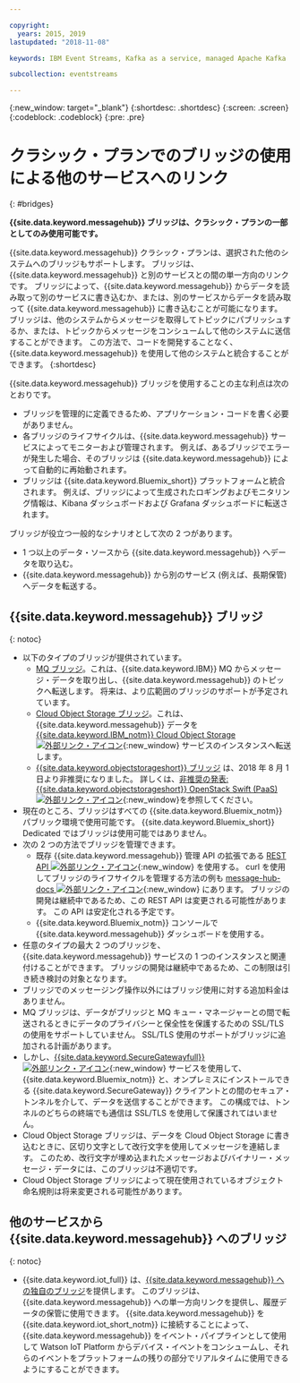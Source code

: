 ```yaml
---

copyright:
  years: 2015, 2019
lastupdated: "2018-11-08"

keywords: IBM Event Streams, Kafka as a service, managed Apache Kafka

subcollection: eventstreams

---
```


{:new_window: target="_blank"}
{:shortdesc: .shortdesc}
{:screen: .screen}
{:codeblock: .codeblock}
{:pre: .pre}

# クラシック・プランでのブリッジの使用による他のサービスへのリンク 
{: #bridges}

**{{site.data.keyword.messagehub}} ブリッジは、クラシック・プランの一部としてのみ使用可能です。**
<br/>

{{site.data.keyword.messagehub}} クラシック・プランは、選択された他のシステムへのブリッジもサポートします。 ブリッジは、{{site.data.keyword.messagehub}} と別のサービスとの間の単一方向のリンクです。 ブリッジによって、{{site.data.keyword.messagehub}} からデータを読み取って別のサービスに書き込むか、または、別のサービスからデータを読み取って {{site.data.keyword.messagehub}} に書き込むことが可能になります。 ブリッジは、他のシステムからメッセージを取得してトピックにパブリッシュするか、または、トピックからメッセージをコンシュームして他のシステムに送信することができます。 この方法で、コードを開発することなく、{{site.data.keyword.messagehub}} を使用して他のシステムと統合することができます。
{:shortdesc}

{{site.data.keyword.messagehub}} ブリッジを使用することの主な利点は次のとおりです。  

* ブリッジを管理的に定義できるため、アプリケーション・コードを書く必要がありません。
* 各ブリッジのライフサイクルは、{{site.data.keyword.messagehub}} サービスによってモニターおよび管理されます。 例えば、あるブリッジでエラーが発生した場合、そのブリッジは {{site.data.keyword.messagehub}} によって自動的に再始動されます。
* ブリッジは {{site.data.keyword.Bluemix_short}} プラットフォームと統合されます。 例えば、ブリッジによって生成されたロギングおよびモニタリング情報は、Kibana ダッシュボードおよび Grafana ダッシュボードに転送されます。

ブリッジが役立つ一般的なシナリオとして次の 2 つがあります。

* 1 つ以上のデータ・ソースから {{site.data.keyword.messagehub}} へデータを取り込む。
* {{site.data.keyword.messagehub}} から別のサービス (例えば、長期保管) へデータを転送する。

## {{site.data.keyword.messagehub}} ブリッジ
{: notoc}

* 以下のタイプのブリッジが提供されています。 
  - [MQ ブリッジ](/docs/services/EventStreams?topic=eventstreams-mq_bridge)。これは、{{site.data.keyword.IBM}} MQ からメッセージ・データを取り出し、{{site.data.keyword.messagehub}} のトピックへ転送します。 将来は、より広範囲のブリッジのサポートが予定されています。
  - [Cloud Object Storage ブリッジ](/docs/services/EventStreams?topic=eventstreams-cloud_object_storage_bridge)。これは、{{site.data.keyword.messagehub}} データを [{{site.data.keyword.IBM_notm}} Cloud Object Storage ![外部リンク・アイコン](../../icons/launch-glyph.svg "外部リンク・アイコン")](/docs/services/cloud-object-storage?topic=cloud-object-storage-about#about){:new_window} サービスのインスタンスへ転送します。 
  - [{{site.data.keyword.objectstorageshort}} ブリッジ](/docs/services/EventStreams?topic=eventstreams-object_storage_bridge) は、2018 年 8 月 1 日より非推奨になりました。 詳しくは、[非推奨の発表: {{site.data.keyword.objectstorageshort}} OpenStack Swift (PaaS) ![外部リンク・アイコン](../../icons/launch-glyph.svg "外部リンク・アイコン")](https://www.ibm.com/blogs/cloud-archive/2018/05/end-marketing-object-storage-openstack-swift-paas/){:new_window}を参照してください。
* 現在のところ、ブリッジはすべての {{site.data.keyword.Bluemix_notm}} パブリック環境で使用可能です。 {{site.data.keyword.Bluemix_short}} Dedicated ではブリッジは使用可能ではありません。
* 次の 2 つの方法でブリッジを管理できます。
  - 既存 {{site.data.keyword.messagehub}} 管理 API の拡張である [REST API ![外部リンク・アイコン](../../icons/launch-glyph.svg "外部リンク・アイコン")](https://github.com/ibm-messaging/event-streams-docs){:new_window} を使用する。 curl を使用してブリッジのライフサイクルを管理する方法の例も [message-hub-docs ![外部リンク・アイコン](../../icons/launch-glyph.svg "外部リンク・アイコン")](https://github.com/ibm-messaging/event-streams-docs){:new_window} にあります。 ブリッジの開発は継続中であるため、この REST API は変更される可能性があります。 この API は安定化される予定です。
  - {{site.data.keyword.Bluemix_notm}} コンソールで {{site.data.keyword.messagehub}} ダッシュボードを使用する。
* 任意のタイプの最大 2 つのブリッジを、{{site.data.keyword.messagehub}} サービスの 1 つのインスタンスと関連付けることができます。 ブリッジの開発は継続中であるため、この制限は引き続き検討の対象となります。
* ブリッジでのメッセージング操作以外にはブリッジ使用に対する追加料金はありません。
* MQ ブリッジは、データがブリッジと MQ キュー・マネージャーとの間で転送されるときにデータのプライバシーと保全性を保護するための SSL/TLS の使用をサポートしていません。 SSL/TLS 使用のサポートがブリッジに追加される計画があります。 
* しかし、[{{site.data.keyword.SecureGatewayfull}} ![外部リンク・アイコン](../../icons/launch-glyph.svg "外部リンク・アイコン")](/docs/services/SecureGateway?topic=securegateway-getting-started-with-sg#getting-started-with-sg){:new_window} サービスを使用して、{{site.data.keyword.Bluemix_notm}} と、オンプレミスにインストールできる {{site.data.keyword.SecureGateway}} クライアントとの間のセキュア・トンネルを介して、データを送信することができます。 この構成では、トンネルのどちらの終端でも通信は SSL/TLS を使用して保護されてはいません。
* Cloud Object Storage ブリッジは、データを Cloud Object Storage に書き込むときに、区切り文字として改行文字を使用してメッセージを連結します。 このため、改行文字が埋め込まれたメッセージおよびバイナリー・メッセージ・データには、このブリッジは不適切です。
* Cloud Object Storage ブリッジによって現在使用されているオブジェクト命名規則は将来変更される可能性があります。

## 他のサービスから {{site.data.keyword.messagehub}} へのブリッジ
{: notoc}

* {{site.data.keyword.iot_full}} は、[{{site.data.keyword.messagehub}} への独自のブリッジ](/docs/services/EventStreams?topic=eventstreams-consuming_messages)を提供します。 このブリッジは、{{site.data.keyword.messagehub}} への単一方向リンクを提供し、履歴データの保管に使用できます。 {{site.data.keyword.messagehub}} を {{site.data.keyword.iot_short_notm}} に接続することによって、{{site.data.keyword.messagehub}} をイベント・パイプラインとして使用して Watson IoT Platform からデバイス・イベントをコンシュームし、それらのイベントをプラットフォームの残りの部分でリアルタイムに使用できるようにすることができます。 


